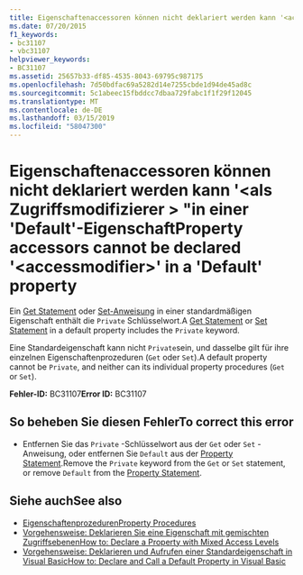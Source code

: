 ```yaml
---
title: Eigenschaftenaccessoren können nicht deklariert werden kann '<accessmodifier>"in einer 'Default'-Eigenschaft
ms.date: 07/20/2015
f1_keywords:
- bc31107
- vbc31107
helpviewer_keywords:
- BC31107
ms.assetid: 25657b33-df85-4535-8043-69795c987175
ms.openlocfilehash: 7d50bdfac69a5282d14e7255cbde1d94de45ad8c
ms.sourcegitcommit: 5c1abeec15fbddcc7dbaa729fabc1f1f29f12045
ms.translationtype: MT
ms.contentlocale: de-DE
ms.lasthandoff: 03/15/2019
ms.locfileid: "58047300"
---
```

# <a name="property-accessors-cannot-be-declared-accessmodifier-in-a-default-property"></a><span data-ttu-id="bf682-102">Eigenschaftenaccessoren können nicht deklariert werden kann '\<als Zugriffsmodifizierer > "in einer 'Default'-Eigenschaft</span><span class="sxs-lookup"><span data-stu-id="bf682-102">Property accessors cannot be declared '\<accessmodifier>' in a 'Default' property</span></span>
<span data-ttu-id="bf682-103">Ein [Get Statement](../../visual-basic/language-reference/statements/get-statement.md) oder [Set-Anweisung](../../visual-basic/language-reference/statements/set-statement.md) in einer standardmäßigen Eigenschaft enthält die `Private` Schlüsselwort.</span><span class="sxs-lookup"><span data-stu-id="bf682-103">A [Get Statement](../../visual-basic/language-reference/statements/get-statement.md) or [Set Statement](../../visual-basic/language-reference/statements/set-statement.md) in a default property includes the `Private` keyword.</span></span>  
  
 <span data-ttu-id="bf682-104">Eine Standardeigenschaft kann nicht `Private`sein, und dasselbe gilt für ihre einzelnen Eigenschaftenprozeduren (`Get` oder `Set`).</span><span class="sxs-lookup"><span data-stu-id="bf682-104">A default property cannot be `Private`, and neither can its individual property procedures (`Get` or `Set`).</span></span>  
  
 <span data-ttu-id="bf682-105">**Fehler-ID:** BC31107</span><span class="sxs-lookup"><span data-stu-id="bf682-105">**Error ID:** BC31107</span></span>  
  
## <a name="to-correct-this-error"></a><span data-ttu-id="bf682-106">So beheben Sie diesen Fehler</span><span class="sxs-lookup"><span data-stu-id="bf682-106">To correct this error</span></span>  
  
-   <span data-ttu-id="bf682-107">Entfernen Sie das `Private` -Schlüsselwort aus der `Get` oder `Set` -Anweisung, oder entfernen Sie `Default` aus der [Property Statement](../../visual-basic/language-reference/statements/property-statement.md).</span><span class="sxs-lookup"><span data-stu-id="bf682-107">Remove the `Private` keyword from the `Get` or `Set` statement, or remove `Default` from the [Property Statement](../../visual-basic/language-reference/statements/property-statement.md).</span></span>  
  
## <a name="see-also"></a><span data-ttu-id="bf682-108">Siehe auch</span><span class="sxs-lookup"><span data-stu-id="bf682-108">See also</span></span>

- [<span data-ttu-id="bf682-109">Eigenschaftenprozeduren</span><span class="sxs-lookup"><span data-stu-id="bf682-109">Property Procedures</span></span>](../../visual-basic/programming-guide/language-features/procedures/property-procedures.md)
- [<span data-ttu-id="bf682-110">Vorgehensweise: Deklarieren Sie eine Eigenschaft mit gemischten Zugriffsebenen</span><span class="sxs-lookup"><span data-stu-id="bf682-110">How to: Declare a Property with Mixed Access Levels</span></span>](../../visual-basic/programming-guide/language-features/procedures/how-to-declare-a-property-with-mixed-access-levels.md)
- [<span data-ttu-id="bf682-111">Vorgehensweise: Deklarieren und Aufrufen einer Standardeigenschaft in Visual Basic</span><span class="sxs-lookup"><span data-stu-id="bf682-111">How to: Declare and Call a Default Property in Visual Basic</span></span>](../../visual-basic/programming-guide/language-features/procedures/how-to-declare-and-call-a-default-property.md)

